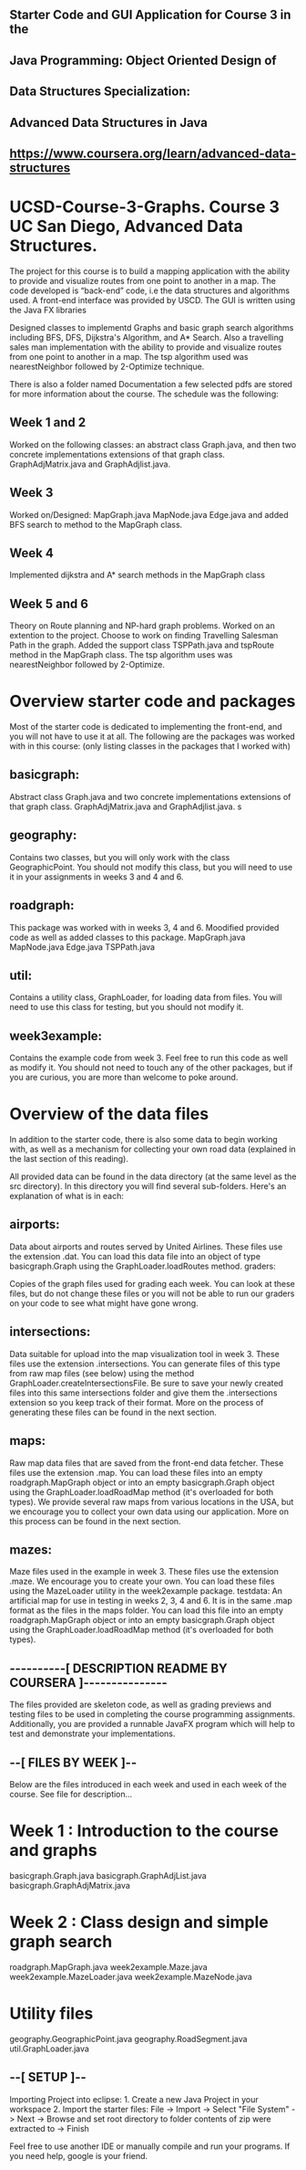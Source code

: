 ## Starter Code and GUI Application for Course 3 in the
## Java Programming: Object Oriented Design of 
## Data Structures Specialization:
## Advanced Data Structures in Java
## https://www.coursera.org/learn/advanced-data-structures


# UCSD-Course-3-Graphs. Course 3 UC San Diego, Advanced Data Structures.

The project for this course is to build a mapping application with the ability to provide and visualize routes from one point to another in a map. The code developed is “back-end” code, i.e the data structures and algorithms used. A front-end interface was provided by USCD. The GUI is written using the Java FX libraries

Designed classes to implementd Graphs and basic graph search algorithms including BFS, DFS, Dijkstra's Algorithm, and A* Search. Also a travelling sales man implementation with the ability to provide and visualize routes from one point to another in a map. The tsp algorithm used was nearestNeighbor followed by 2-Optimize technique.

There is also a folder named Documentation a few selected pdfs are stored for more information about the course.
The schedule was the following:

## Week 1 and 2
Worked on the following classes: an abstract class Graph.java, and then two concrete implementations extensions of that graph class. GraphAdjMatrix.java and GraphAdjlist.java.

## Week 3
Worked on/Designed: MapGraph.java MapNode.java Edge.java and added BFS search to method to the MapGraph class.

## Week 4
Implemented dijkstra and A* search methods in the MapGraph class

## Week 5 and 6
Theory on Route planning and NP-hard graph problems. Worked on an extention to the project. Choose to work on finding Travelling Salesman Path in the graph. Added the support class TSPPath.java and tspRoute method in the MapGraph class. The tsp algorithm uses was nearestNeighbor followed by 2-Optimize.


# Overview starter code and packages

Most of the starter code is dedicated to implementing the front-end, and you will not have to use it at all. The following are the packages was worked with in this course: (only listing classes in the packages that I worked with)
## basicgraph:
Abstract class Graph.java and two concrete implementations extensions of that graph class. GraphAdjMatrix.java and GraphAdjlist.java. s

## geography:

Contains two classes, but you will only work with the class GeographicPoint. You should not modify this class, but you will need to use it in your assignments in weeks 3 and 4 and 6.

## roadgraph:
This package was worked with in weeks 3, 4 and 6. Moodified provided code as well as added classes to this package. MapGraph.java MapNode.java Edge.java TSPPath.java

## util:
Contains a utility class, GraphLoader, for loading data from files. You will need to use this class for testing, but you should not modify it.

## week3example:
Contains the example code from week 3. Feel free to run this code as well as modify it. You should not need to touch any of the other packages, but if you are curious, you are more than welcome to poke around.


# Overview of the data files

In addition to the starter code, there is also some data to begin working with, as well as a mechanism for collecting your own road data (explained in the last section of this reading).

All provided data can be found in the data directory (at the same level as the src directory). In this directory you will find several sub-folders. Here's an explanation of what is in each:

## airports:
Data about airports and routes served by United Airlines. These files use the extension .dat. You can load this data file into an object of type basicgraph.Graph using the GraphLoader.loadRoutes method.
graders:

Copies of the graph files used for grading each week. You can look at these files, but do not change these files or you will not be able to run our graders on your code to see what might have gone wrong.

## intersections:
Data suitable for upload into the map visualization tool in week 3. These files use the extension .intersections. You can generate files of this type from raw map files (see below) using the method GraphLoader.createIntersectionsFile. Be sure to save your newly created files into this same intersections folder and give them the .intersections extension so you keep track of their format. More on the process of generating these files can be found in the next section.


## maps:
Raw map data files that are saved from the front-end data fetcher. These files use the extension .map. You can load these files into an empty roadgraph.MapGraph object or into an empty basicgraph.Graph object using the GraphLoader.loadRoadMap method (it's overloaded for both types). We provide several raw maps from various locations in the USA, but we encourage you to collect your own data using our application. More on this process can be found in the next section.

## mazes:
Maze files used in the example in week 3. These files use the extension .maze. We encourage you to create your own. You can load these files using the MazeLoader utility in the week2example package. testdata: An artificial map for use in testing in weeks 2, 3, 4 and 6. It is in the same .map format as the files in the maps folder. You can load this file into an empty roadgraph.MapGraph object or into an empty basicgraph.Graph object using the GraphLoader.loadRoadMap method (it's overloaded for both types).



## ----------[ DESCRIPTION README BY COURSERA ]---------------

The files provided are skeleton code, as well as grading previews and 
testing files to be used in completing the course programming 
assignments. Additionally, you are provided a runnable JavaFX program 
which will help to test and demonstrate your implementations.

## --[ FILES BY WEEK ]--

Below are the files introduced in each week and used in each week
of the course. See file for description...

Week 1 : Introduction to the course and graphs
==============================================
basicgraph.Graph.java
basicgraph.GraphAdjList.java
basicgraph.GraphAdjMatrix.java

Week 2 : Class design and simple graph search
==================================================
roadgraph.MapGraph.java
week2example.Maze.java
week2example.MazeLoader.java
week2example.MazeNode.java

Utility files
=============
geography.GeographicPoint.java
geography.RoadSegment.java
util.GraphLoader.java

## --[ SETUP ]-- 

Importing Project into eclipse:
	1. Create a new Java Project in your workspace
	2. Import the starter files:
	  File -> Import -> Select "File System" -> Next -> Browse and set 
	  root directory to folder contents of zip were extracted to -> Finish

Feel free to use another IDE or manually compile and run your programs.
If you need help, google is your friend.
